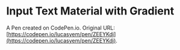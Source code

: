 # Input Text Material with Gradient

A Pen created on CodePen.io. Original URL: [https://codepen.io/lucasyem/pen/ZEEYKdj](https://codepen.io/lucasyem/pen/ZEEYKdj).


